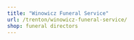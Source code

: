 ```yaml
---
title: "Winowicz Funeral Service"
url: /trenton/winowicz-funeral-service/
shop: funeral directors
---
```

